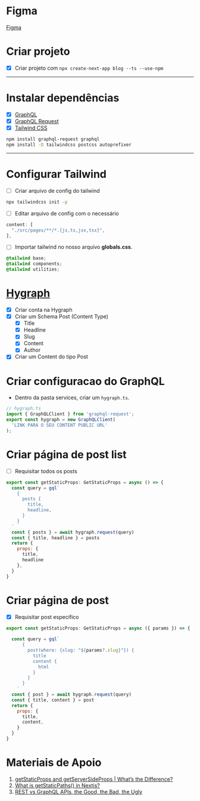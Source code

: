 # Figma
[Figma](https://www.figma.com/file/bO5ykctpVkAYkJTNmI7L6k/Aul%C3%A3o-Heart?node-id=0%3A1&t=d35Sx373qqFAuW6I-1)
# Criar projeto
- [x] Criar projeto com `npx create-next-app blog --ts --use-npm`
---

# Instalar dependências
- [x] [GraphQL](https://graphql.org/)
- [x] [GraphQL Request](https://github.com/prisma-labs/graphql-request)
- [x] [Tailwind CSS](https://tailwindcss.com/docs/installation)

```bash
npm install graphql-request graphql
npm install -D tailwindcss postcss autoprefixer
```
---
# Configurar Tailwind
- [ ] Criar arquivo de config do tailwind

```bash
npx tailwindcss init -p
```

- [ ] Editar arquivo de config com o necessário

```javascript
content: [
  "./src/pages/**/*.{js,ts,jsx,tsx}",
],
```

- [ ] Importar tailwind no nosso arquivo **globals.css**.

```css
@tailwind base;
@tailwind components;
@tailwind utilities;
```

# [Hygraph](https://hygraph.com/)
- [x] Criar conta na Hygraph
- [x] Criar um Schema Post (Content Type)
  - [x] Title
  - [x] Headline
  - [x] Slug
  - [x] Content
  - [x] Author
- [x] Criar um Content do tipo Post

# Criar configuracao do GraphQL
- Dentro da pasta services, criar um `hygraph.ts`.
```javascript
// hygraph.ts
import { GraphQLClient } from 'graphql-request';
export const hygraph = new GraphQLClient(
  'LINK PARA O SEU CONTENT PUBLIC URL'
);
```
# Criar página de post list
- [ ] Requisitar todos os posts
```javascript
export const getStaticProps: GetStaticProps = async () => {
  const query = gql`
    {
      posts {
        title,
        headline,
      }
    }
  `
  const { posts } = await hygraph.request(query)
  const { title, headline } = posts
  return {
    props: {
      title,
      headline
    },
  }
}
```

# Criar página de post
- [x] Requisitar post especifico
```javascript
export const getStaticProps: GetStaticProps = async ({ params }) => {
  
  const query = gql`
      {
        post(where: {slug: "${params?.slug}"}) {
          title
          content {
            html
          }
        }
      }
    `
  const { post } = await hygraph.request(query)
  const { title, content } = post
  return {
    props: {
      title,
      content,
    }
  }
}
```

# Materiais de Apoio
1. [getStaticProps and getServerSideProps | What’s the Difference?](https://www.ohmycrawl.com/getstaticprops-vs-getserversideprops/#gspvsgssp-difference)
2. [What is getStaticPaths() in Nextjs?](https://dev.to/akuks/what-is-getstaticpaths-in-nextjs-5ee5)
3. [REST vs GraphQL APIs, the Good, the Bad, the Ugly](https://www.moesif.com/blog/technical/graphql/REST-vs-GraphQL-APIs-the-good-the-bad-the-ugly/)